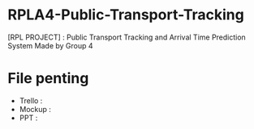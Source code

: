 # RPLA4-Public-Transport-Tracking

[RPL PROJECT] : Public Transport Tracking and Arrival Time Prediction System
Made by Group 4

# File penting
- Trello  :
- Mockup  :
- PPT     :

